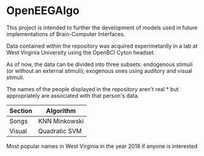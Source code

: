 # OpenEEGAlgo
This project is intended to further the development of models used in future implementations of Brain-Computer
Interfaces.

Data contained within the repository was acquired experimetanlly in a lab at West Virginia University using the OpenBCI
Cyton headset. 

As of now, the data can be divided into three subsets: endogenous stimuli (or without an external stimuli), exogenous
ones using auditory and visual stimuli. 

The names of the people displayed in the repository aren't real * but appropriately are associated with that person's
data.

| Section  | Algorithm |
| ------------- | ------------- |
| Songs  | KNN Minkowski  |
| Visual  | Quadratic SVM  |

Most popular names in West Virginia in the year 2018 if anyone is interested
